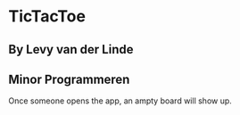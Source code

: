 # TicTacToe
## By Levy van der Linde 
## Minor Programmeren

Once someone opens the app, an ampty board will show up.
